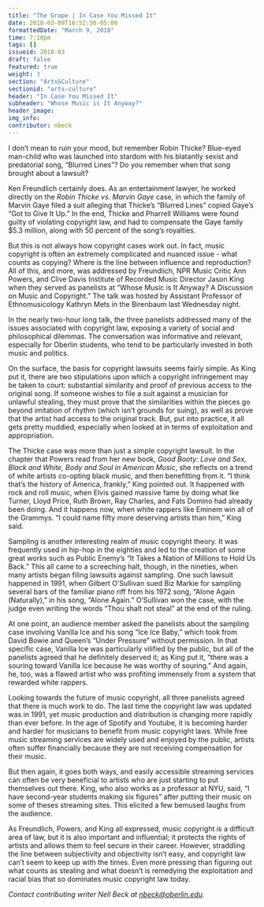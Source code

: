 ```yaml
---
title: "The Grape | In Case You Missed It"
date: 2018-03-09T16:52:50-05:00
formattedDate: "March 9, 2018"
time: 7:10pm
tags: []
issueid: 2018-03
draft: false
featured: true
weight: 3 
section: "Arts&Culture"
sectionid: "arts-culture"
header: "In Case You Missed It"
subheader: "Whose Music is It Anyway?"
header_image:
img_info:
contributor: nbeck
---
```


I don’t mean to ruin your mood, but remember Robin Thicke? Blue-eyed man-child who was launched into stardom with his blatantly sexist and predatorial song, “Blurred Lines”? Do you remember when that song brought about a lawsuit?

Ken Freundlich certainly does. As an entertainment lawyer, he worked directly on the *Robin Thicke vs. Marvin Gaye* case, in which the family of Marvin Gaye filed a suit alleging that Thicke’s “Blurred Lines” copied Gaye’s “Got to Give It Up.” In the end, Thicke and Pharrell Williams were found guilty of violating copyright law, and had to compensate the Gaye family $5.3 million, along with 50 percent of the song’s royalties. 

But this is not always how copyright cases work out. In fact, music copyright is often                an extremely complicated and nuanced issue - what counts as copying? Where is the line between influence and reproduction? All of this, and more, was addressed by Freundlich, NPR Music Critic Ann Powers, and Clive Davis Institute of Recorded Music Director Jason King when they served as panelists at “Whose Music is It Anyway? A Discussion on Music and Copyright.” The talk was hosted by Assistant Professor of Ethnomusicology Kathryn Mets in the Birenbaum last Wednesday night. 

In the nearly two-hour long talk, the three panelists addressed many of the issues associated with copyright law, exposing a variety of social and philosophical dilemmas. The conversation was informative and relevant, especially for Oberlin students, who tend to be  particularly invested in both music and politics.

On the surface, the basis for copyright lawsuits seems fairly simple. As King put it, there are two stipulations upon which a copyright infringement may be taken to court: substantial similarity and proof of previous access to the original song. If someone wishes to file a suit against a musician for unlawful stealing, they must prove that the similarities within the pieces go beyond imitation of rhythm (which isn’t grounds for suing), as well as prove that the artist had access to the original track. But, put into practice, it all gets pretty muddied, especially when looked at in terms of exploitation and appropriation. 

The Thicke case was more than just a simple copyright lawsuit. In the chapter that Powers read from her new book, *Good Booty: Love and Sex, Black and White, Body and Soul in American Music*, she reflects on a trend of white artists co-opting black music, and then benefitting from it. “I think that’s the history of America, frankly,” King pointed out. It happened with rock and roll music, when Elvis gained massive fame by doing what Ike Turner, Lloyd Price, Ruth Brown, Ray Charles, and Fats Domino had already been doing. And it happens now, when white rappers like Eminem win all of the Grammys. “I could name fifty more deserving artists than him,” King said. 

Sampling is another interesting realm of music copyright theory. It was frequently used in hip-hop in the eighties and led to the creation of some great works such as Public Enemy’s “It Takes a Nation of Millions to Hold Us Back.” This all came to a screeching halt, though, in the nineties, when many artists began filing lawsuits against sampling. One such lawsuit happened in 1991, when Gilbert O’Sullivan sued Biz Markie for sampling several bars of the familiar piano riff from his 1972 song, “Alone Again (Naturally),” in his song, “Alone Again.” O’Sullivan won the case, with the judge even writing the words “Thou shalt not steal” at the end of the ruling.  

At one point, an audience member asked the panelists about the sampling case involving Vanilla Ice and his song “Ice Ice Baby,” which took from David Bowie and Queen’s “Under Pressure” without permission. In that specific case, Vanilla Ice was particularly vilified by the public, but all of the panelists agreed that he definitely deserved it; as King put it, “there was a souring toward Vanilla Ice because he was worthy of souring.” And again, he, too, was a flawed artist who was profiting immensely from a system that rewarded white rappers.

Looking towards the future of music copyright, all three panelists agreed that there is much work to do. The last time the copyright law was updated was in 1991, yet music production and distribution is changing more rapidly than ever before. In the age of Spotify and Youtube, it is becoming harder and harder for musicians to benefit from music copyright laws. While free music streaming services are widely used and enjoyed by the public, artists often suffer financially because they are not receiving compensation for their music. 

But then again, it goes both ways, and easily accessible streaming services can often be very beneficial to artists who are just starting to put themselves out there. King, who also works as a professor at NYU, said, “I have second-year students making six figures” after putting their music on some of theses streaming sites. This elicited a few bemused laughs from the audience.

As Freundlich, Powers, and King all expressed, music copyright is a difficult area of law, but it is also important and influential; it protects the rights of artists and allows them to feel secure in their career. However, straddling the line between subjectivity and objectivity isn’t easy, and copyright law can’t seem to keep up with the times. Even more pressing than figuring out what counts as stealing and what doesn’t is remedying the exploitation and racial bias that so dominates music copyright law today.

*Contact contributing writer Nell Beck at nbeck@oberlin.edu.*
